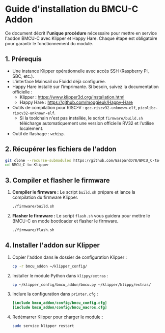 # Guide d'installation du BMCU-C Addon

Ce document décrit **l'unique procédure** nécessaire pour mettre en service l'addon BMCU-C avec Klipper et Happy Hare. Chaque étape est obligatoire pour garantir le fonctionnement du module.

## 1. Prérequis

- Une instance Klipper opérationnelle avec accès SSH (Raspberry Pi, SBC, etc.).
- L'interface Mainsail ou Fluidd déjà configurée.
- Happy Hare installé sur l'imprimante. Si besoin, suivez la documentation officielle :
  - Klipper : <https://www.klipper3d.org/Installation.html>
  - Happy Hare : <https://github.com/moggieuk/Happy-Hare>
- Outils de compilation pour RISC-V : `gcc-riscv32-unknown-elf`, `picolibc-riscv32-unknown-elf`.
  - Si la toolchain n'est pas installée, le script `firmware/build.sh` télécharge automatiquement une version officielle RV32 et l'utilise localement.
- Outil de flashage : `wchisp`.

## 2. Récupérer les fichiers de l'addon

```bash
git clone --recurse-submodules https://github.com/GaspardD78/BMCU_C-to-Klipper.git
cd BMCU_C-to-Klipper
```

## 3. Compiler et flasher le firmware

1. **Compiler le firmware :**
   Le script `build.sh` prépare et lance la compilation du firmware Klipper.
   ```bash
   ./firmware/build.sh
   ```

2. **Flasher le firmware :**
   Le script `flash.sh` vous guidera pour mettre le BMCU-C en mode bootloader et flasher le firmware.
   ```bash
   ./firmware/flash.sh
   ```

## 4. Installer l'addon sur Klipper

1. Copier l'addon dans le dossier de configuration Klipper :

   ```bash
   cp -r bmcu_addon ~/klipper_config/
   ```

2. Installer le module Python dans `klippy/extras` :

   ```bash
   cp ~/klipper_config/bmcu_addon/bmcu.py ~/klipper/klippy/extras/
   ```

3. Inclure la configuration dans `printer.cfg` :

   ```ini
   [include bmcu_addon/config/bmcu_config.cfg]
   [include bmcu_addon/config/bmcu_macros.cfg]
   ```

4. Redémarrer Klipper pour charger le module :

   ```bash
   sudo service klipper restart
   ```
